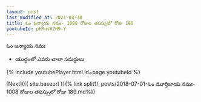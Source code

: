 ```yaml
---
layout: post
last_modified_at: 2021-03-30
title: ఓం జన్యాయ నమః- 1008 రోజుల తపస్సులో రోజు 180
youtubeId: pHRusHZH9-Y
---
```

 
 
 ఓం జన్యాయ నమః  
 
 -  యుద్ధంలో ఎవరు చాలా సమర్థులు 
 
  
 
  
 
 
 
 
 
 


{% include youtubePlayer.html id=page.youtubeId %}
 
[Next]({{ site.baseurl }}{% link  split1/_posts/2018-07-01-ఓం మూర్తిజాయ నమః- 1008 రోజుల తపస్సులో రోజు 189.md%})
 
